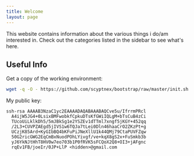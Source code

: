 ```yaml
---
title: Welcome
layout: page
---
```


This website contains information about the various things i do/am interested in.
Check out the categories listed in the sidebar to see what's here.

## Useful Info ##

Get a copy of the working environment:

``` bash
wget -q -O - https://github.com/scyptnex/bootstrap/raw/master/init.sh | bash
```

My public key:

```
ssh-rsa AAAAB3NzaC1yc2EAAAADAQABAAABAQCve5u/IfrrmPRcl
  A4ijW5JG4+0LsixBMFwobkfCpkuDTsKfGWiIQLgM+bTsCuB4zCi
  TUcoUiLklkDh5/5mJBkSg1e2YSZEv1dTTml7xngf5jKGY+452qq
  /2L3+CUVPZAEgd5jIVS1w6TQJa7tLei0Dln46haaCrO2ZKzPt+g
  UCzjK85Ard+KyGIbBQ4bKFuPiJNeXllU1k44QMj79CtaPUVFZqw
  50G2ricGWG2EqCmBxNuodPOhLYivgf/ve+kqX8gS2x+FuSmkb3b
  yJ6YkNJtHhT8HV0w7eo703b1P0fRVK5sFCQoX2Q8+OI3+jAFgnc
  rqEv1FB/joeIr/0JP+LlP <hidden>@gmail.com
```
